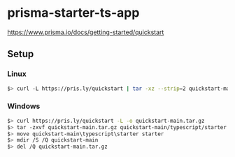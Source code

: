 
# prisma-starter-ts-app

https://www.prisma.io/docs/getting-started/quickstart

## Setup

### Linux

```bash
$> curl -L https://pris.ly/quickstart | tar -xz --strip=2 quickstart-main/typescript/starter
```

### Windows

```bash
$> curl https://pris.ly/quickstart -L -o quickstart-main.tar.gz
$> tar -zxvf quickstart-main.tar.gz quickstart-main/typescript/starter
$> move quickstart-main\typescript\starter starter
$> mdir /S /Q quickstart-main
$> del /Q quickstart-main.tar.gz
```
